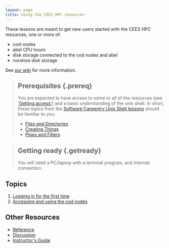 ```yaml
---
layout: page
title: Using the CEES HPC resources
---
```

These lessons are meant to get new users started with the CEES HPC resources, one or more of:

* cod-nodes
* abel CPU hours
* disk storage connected to the cod nodes and abel
* norstore disk storage

See [our wiki](https://wiki.uio.no/mn/bio/cees-bioinf/index.php/Main_Page) for more information.

> ## Prerequisites {.prereq}
>
> You are expected to have access to some or all of the resources (see ['Getting access'](https://wiki.uio.no/mn/bio/cees-bioinf/index.php/Main_Page#Getting_access))
> and a basic understanding of the unix shell. In short, these topics from the [Software Carpentry Unix Shell lessons](http://swcarpentry.github.io/shell-novice/) should be familiar to you: 
> 
> * [Files and Directories](http://swcarpentry.github.io/shell-novice/01-filedir.html)
> * [Creating Things](http://swcarpentry.github.io/shell-novice/02-create.html)
> * [Pipes and Filters](http://swcarpentry.github.io/shell-novice/03-pipefilter.html)

> ## Getting ready {.getready}
>
> You will need a PC/laptop with a terminal program, and internet connection. 

## Topics

1.  [Logging in for the first time](01-login.html)
2.  [Accessing and using the cod nodes](02-codnodes.html)

## Other Resources

*   [Reference](reference.html)
*   [Discussion](discussion.html)
*   [Instructor's Guide](instructors.html)
